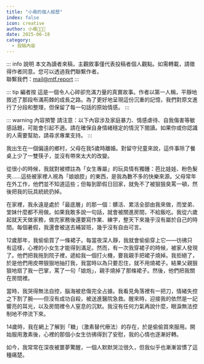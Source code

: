 ```yaml
---
title: "小尋的個人經歷"
index: false
icon: creative
author: 小尋🍥🏳️‍⚧️
date: 2025-06-18
category:
  - 投稿內容
---
```


::: info 說明
本文為讀者來稿，主觀敘事僅代表投稿者個人觀點。如需轉載，請徵得作者同意。您可以透過我們聯繫作者。  
聯繫我們：<mail@mtf.report>
:::

::: tip 編者按
這是一個令人心碎卻充滿力量的真實故事。作者以第一人稱，平靜地敘述了那段布滿荊棘的成長之路。為了更好地呈現這份沉重的記憶，我們對原文進行了分段和整理，但保留了每一句話的原始情感。
:::

::: warning 內容預警
請注意：以下內容涉及家庭暴力、情感虐待、自我傷害等敏感話題，可能會引起不適。請在確保自身情緒穩定的情況下閱讀。如果你或你認識的人需要幫助，請尋求專業支持。
:::

我出生在一個偏遠的鄉村，父母在我5歲時離婚。對留守兒童來說，這件事除了餐桌上少了一雙筷子，並沒有帶來太大的改變。

從很小的時候，我就對被標註為「女生專屬」的玩具情有獨鍾：芭比娃娃、粉色髮夾……這些被家裡人視為「娘娘腔」的東西，是我為數不多的快樂來源。父母常年在外工作，他們並不知道這些；但每到節假日回家，就免不了被狠狠臭罵一頓，然後把我的玩具統統扔掉。

在家裡，我永遠是處於「最底層」的那一個：髒活、累活全部由我來做，而堂弟、堂妹什麼都不用做。如果我敢多說一句話，就會被關進房間，不給飯吃。我從六歲起就天天做家務，做完家務後還要寫作業、練字，整天下來幾乎沒有屬於自己的時間。每個暑假，我還會被送去補習班，幾乎沒有自由可言。

12歲那年，我偷偷買了一條裙子。每當夜深人靜，我就會偷偷穿上它——彷彿只有這樣，心裡的小女生才能得到滿足。然而，有一次我穿裙子的時候，被家人發現了。他們把我拖到院子裡，遞給我一個打火機，要我親手把裙子燒掉。我拒絕了，於是他們用皮帶狠狠地抽打我，我當時以為只要忍住，就不用燒裙子。結果父親狠狠地扇了我一巴掌，罵了一句「娘炮」，親手燒掉了那條裙子。然後，他們把我關在房間裡。

當時，我哭得無法自控，腦海被悲傷完全占據。我看見角落裡有一把刀，情緒失控之下割了腕——但沒有成功自殺，被送進醫院急救。醒來時，迎接我的依然是一記響亮的耳光，以及房間裡令人窒息的沉默。我沒有任何力氣再說什麼，眼淚無法控制地不停流下來。

14歲時，我在網上了解到「糖」（激素替代療法）的存在，於是偷偷買來服用。開始服用激素後，心裡的那個小女生彷彿得到了安慰，我的心情也逐漸好轉。

如今，我常常在深夜被噩夢驚醒，一個人默默哭泣很久，但我似乎也漸漸習慣了這種痛楚。
